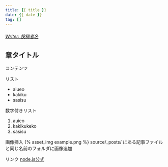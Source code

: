 ```yaml
---
title: {{ title }}
date: {{ date }}
tag: []
---
```

###### <u>Writer: 投稿者名</u>

## 章タイトル
コンテンツ

リスト
- aiueo
- kakiku
- sasisu

数字付きリスト
1. auieo
2. kakikukeko
3. sasisu

画像挿入
{% asset_img example.png %}
source/_posts/ にある記事ファイルと同じ名前のフォルダに画像追加

リンク
[node.js公式](https://nodejs.org/ja/ "node.js公式")
